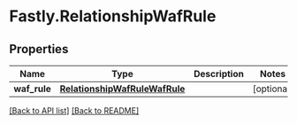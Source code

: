 # Fastly.RelationshipWafRule

## Properties

Name | Type | Description | Notes
------------ | ------------- | ------------- | -------------
**waf_rule** | [**RelationshipWafRuleWafRule**](RelationshipWafRuleWafRule.md) |  | [optional] 



[[Back to API list]](../../README.md#endpoints) [[Back to README]](../../README.md)
